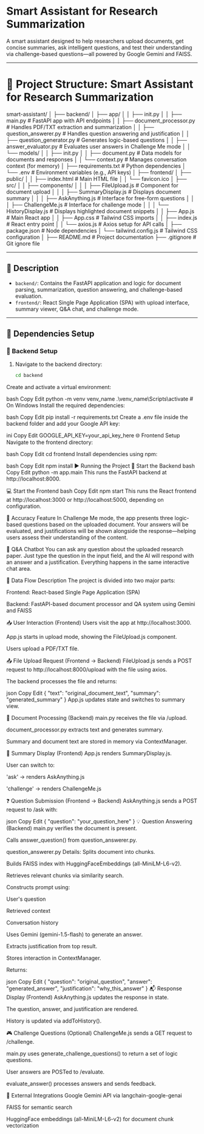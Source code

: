 # Smart Assistant for Research Summarization

A smart assistant designed to help researchers upload documents, get concise summaries, ask intelligent questions, and test their understanding via challenge-based questions—all powered by Google Gemini and FAISS.

---

# 📁 Project Structure: Smart Assistant for Research Summarization

smart-assistant/
│
├── backend/
│ ├── app/
│ │ ├── init.py
│ │ ├── main.py # FastAPI app with API endpoints
│ │ ├── document_processor.py # Handles PDF/TXT extraction and summarization
│ │ ├── question_answerer.py # Handles question answering and justification
│ │ ├── question_generator.py # Generates logic-based questions
│ │ ├── answer_evaluator.py # Evaluates user answers in Challenge Me mode
│ │ └── models/
│ │ ├── init.py
│ │ ├── document.py # Data models for documents and responses
│ │ └── context.py # Manages conversation context (for memory)
│ ├── requirements.txt # Python dependencies
│ └── .env # Environment variables (e.g., API keys)
│
├── frontend/
│ ├── public/
│ │ ├── index.html # Main HTML file
│ │ └── favicon.ico
│ ├── src/
│ │ ├── components/
│ │ │ ├── FileUpload.js # Component for document upload
│ │ │ ├── SummaryDisplay.js # Displays document summary
│ │ │ ├── AskAnything.js # Interface for free-form questions
│ │ │ ├── ChallengeMe.js # Interface for challenge mode
│ │ │ └── HistoryDisplay.js # Displays highlighted document snippets
│ │ ├── App.js # Main React app
│ │ ├── App.css # Tailwind CSS imports
│ │ ├── index.js # React entry point
│ │ └── axios.js # Axios setup for API calls
│ ├── package.json # Node dependencies
│ └── tailwind.config.js # Tailwind CSS configuration
│
├── README.md # Project documentation
├── .gitignore # Git ignore file

---


## 📄 Description

- `backend/`: Contains the FastAPI application and logic for document parsing, summarization, question answering, and challenge-based evaluation.
- `frontend/`: React Single Page Application (SPA) with upload interface, summary viewer, Q&A chat, and challenge mode.

---
## 🧰 Dependencies Setup

### 🔧 Backend Setup

1. Navigate to the backend directory:
   ```bash
   cd backend
Create and activate a virtual environment:

bash
Copy
Edit
python -m venv venv_name
.\venv_name\Scripts\activate   # On Windows
Install the required dependencies:

bash
Copy
Edit
pip install -r requirements.txt
Create a .env file inside the backend folder and add your Google API key:

ini
Copy
Edit
GOOGLE_API_KEY=your_api_key_here
🌐 Frontend Setup
Navigate to the frontend directory:

bash
Copy
Edit
cd frontend
Install dependencies using npm:

bash
Copy
Edit
npm install
▶️ Running the Project
🚀 Start the Backend
bash
Copy
Edit
python -m app.main
This runs the FastAPI backend at http://localhost:8000.

💻 Start the Frontend
bash
Copy
Edit
npm start
This runs the React frontend at http://localhost:3000 or http://localhost:5000, depending on configuration.

🎯 Accuracy Feature
In Challenge Me mode, the app presents three logic-based questions based on the uploaded document. Your answers will be evaluated, and justifications will be shown alongside the response—helping users assess their understanding of the content.

🤖 Q&A Chatbot
You can ask any question about the uploaded research paper. Just type the question in the input field, and the AI will respond with an answer and a justification. Everything happens in the same interactive chat area.

🔄 Data Flow Description
The project is divided into two major parts:

Frontend: React-based Single Page Application (SPA)

Backend: FastAPI-based document processor and QA system using Gemini and FAISS

📥 User Interaction (Frontend)
Users visit the app at http://localhost:3000.

App.js starts in upload mode, showing the FileUpload.js component.

Users upload a PDF/TXT file.

📤 File Upload Request (Frontend → Backend)
FileUpload.js sends a POST request to http://localhost:8000/upload with the file using axios.

The backend processes the file and returns:

json
Copy
Edit
{
  "text": "original_document_text",
  "summary": "generated_summary"
}
App.js updates state and switches to summary view.

🧠 Document Processing (Backend)
main.py receives the file via /upload.

document_processor.py extracts text and generates summary.

Summary and document text are stored in memory via ContextManager.

📰 Summary Display (Frontend)
App.js renders SummaryDisplay.js.

User can switch to:

'ask' → renders AskAnything.js

'challenge' → renders ChallengeMe.js

❓ Question Submission (Frontend → Backend)
AskAnything.js sends a POST request to /ask with:

json
Copy
Edit
{ "question": "your_question_here" }
💡 Question Answering (Backend)
main.py verifies the document is present.

Calls answer_question() from question_answerer.py.

question_answerer.py Details:
Splits document into chunks.

Builds FAISS index with HuggingFaceEmbeddings (all-MiniLM-L6-v2).

Retrieves relevant chunks via similarity search.

Constructs prompt using:

User's question

Retrieved context

Conversation history

Uses Gemini (gemini-1.5-flash) to generate an answer.

Extracts justification from top result.

Stores interaction in ContextManager.

Returns:

json
Copy
Edit
{
  "question": "original_question",
  "answer": "generated_answer",
  "justification": "why_this_answer"
}
📬 Response Display (Frontend)
AskAnything.js updates the response in state.

The question, answer, and justification are rendered.

History is updated via addToHistory().

🎮 Challenge Questions (Optional)
ChallengeMe.js sends a GET request to /challenge.

main.py uses generate_challenge_questions() to return a set of logic questions.

User answers are POSTed to /evaluate.

evaluate_answer() processes answers and sends feedback.

🔌 External Integrations
Google Gemini API via langchain-google-genai

FAISS for semantic search

HuggingFace embeddings (all-MiniLM-L6-v2) for document chunk vectorization